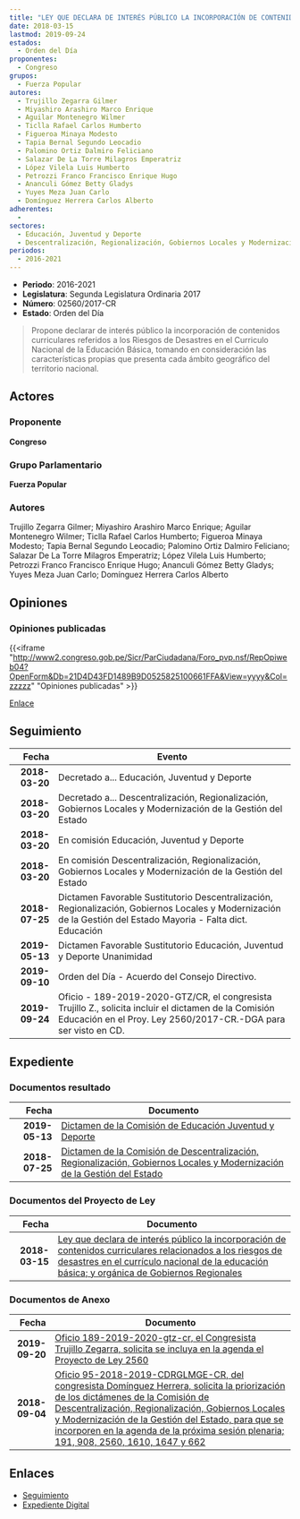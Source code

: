 ```yaml
---
title: "LEY QUE DECLARA DE INTERÉS PÚBLICO LA INCORPORACIÓN DE CONTENIDOS CURRICULARES RELACIONADOS A LOS RIESGOS DE DESASTRES EN EL CURRICULO NACIONAL DE LA EDUCACIÓN BÁSICA Y MODIFICA EL LITERAL C), DEL ARTÍCULO 47 DE LA LEY 27867, LEY ORGÁNICA DE GOBIERNOS REGIONALES"
date: 2018-03-15
lastmod: 2019-09-24
estados: 
  - Orden del Día
proponentes: 
  - Congreso
grupos: 
  - Fuerza Popular
autores: 
  - Trujillo Zegarra Gilmer
  - Miyashiro Arashiro Marco Enrique
  - Aguilar Montenegro Wilmer
  - Ticlla Rafael Carlos Humberto
  - Figueroa Minaya Modesto
  - Tapia Bernal Segundo Leocadio
  - Palomino Ortiz Dalmiro Feliciano
  - Salazar De La Torre Milagros Emperatriz
  - López Vilela Luis Humberto
  - Petrozzi Franco Francisco Enrique Hugo
  - Ananculi Gómez Betty Gladys
  - Yuyes Meza Juan Carlo
  - Domínguez Herrera Carlos Alberto
adherentes: 
  - 
sectores: 
  - Educación, Juventud y Deporte
  - Descentralización, Regionalización, Gobiernos Locales y Modernización de la Gestión del Estado
periodos: 
  - 2016-2021
---
```


- **Periodo**: 2016-2021
- **Legislatura**: Segunda Legislatura Ordinaria 2017
- **Número**: 02560/2017-CR
- **Estado**: Orden del Día

> Propone declarar de interés público la incorporación de contenidos curriculares referidos a los Riesgos de Desastres en el Curriculo Nacional de la Educación Básica, tomando en consideración las características propias que presenta cada ámbito geográfico del territorio nacional.


## Actores

### Proponente

**Congreso**

### Grupo Parlamentario

**Fuerza Popular**

### Autores

Trujillo Zegarra Gilmer; Miyashiro Arashiro Marco Enrique; Aguilar Montenegro Wilmer; Ticlla Rafael Carlos Humberto; Figueroa Minaya Modesto; Tapia Bernal Segundo Leocadio; Palomino Ortiz Dalmiro Feliciano; Salazar De La Torre Milagros Emperatriz; López Vilela Luis Humberto; Petrozzi Franco Francisco Enrique Hugo; Ananculi Gómez Betty Gladys; Yuyes Meza Juan Carlo; Domínguez Herrera Carlos Alberto


## Opiniones

### Opiniones publicadas

{{<iframe "http://www2.congreso.gob.pe/Sicr/ParCiudadana/Foro_pvp.nsf/RepOpiweb04?OpenForm&Db=21D4D43FD1489B9D0525825100661FFA&View=yyyy&Col=zzzzz" "Opiniones publicadas" >}}

[Enlace](http://www2.congreso.gob.pe/Sicr/ParCiudadana/Foro_pvp.nsf/RepOpiweb04?OpenForm&Db=21D4D43FD1489B9D0525825100661FFA&View=yyyy&Col=zzzzz)

## Seguimiento

| Fecha | Evento |
|------:|--------|
| **2018-03-20** | Decretado a... Educación, Juventud y Deporte|
| **2018-03-20** | Decretado a... Descentralización, Regionalización, Gobiernos Locales y Modernización de la Gestión del Estado|
| **2018-03-20** | En comisión Educación, Juventud y Deporte|
| **2018-03-20** | En comisión Descentralización, Regionalización, Gobiernos Locales y Modernización de la Gestión del Estado|
| **2018-07-25** | Dictamen Favorable Sustitutorio Descentralización, Regionalización, Gobiernos Locales y Modernización de la Gestión del Estado Mayoria - Falta dict. Educación|
| **2019-05-13** | Dictamen Favorable Sustitutorio Educación, Juventud y Deporte Unanimidad|
| **2019-09-10** | Orden del Día - Acuerdo del Consejo Directivo.|
| **2019-09-24** | Oficio - 189-2019-2020-GTZ/CR, el congresista Trujillo Z., solicita incluir el dictamen de la Comisión Educación en el Proy. Ley 2560/2017-CR.-DGA para ser visto en CD.|


## Expediente


### Documentos resultado

| Fecha | Documento |
|------:|--------|
| **2019-05-13** | [Dictamen de la Comisión de Educación Juventud y Deporte](http://www.leyes.congreso.gob.pe/Documentos/2016_2021/Dictamenes/Proyectos_de_Ley/02560DC10MAY20190513.pdf) |
| **2018-07-25** | [Dictamen de la Comisión de Descentralización, Regionalización, Gobiernos Locales y Modernización de la Gestión del Estado](http://www.leyes.congreso.gob.pe/Documentos/2016_2021/Dictamenes/Proyectos_de_Ley/02560DC08MAY20180725.PDF) |

### Documentos del Proyecto de Ley

| Fecha | Documento |
|------:|--------|
| **2018-03-15** | [Ley que declara de interés público la incorporación de contenidos curriculares relacionados a los riesgos de desastres en el currículo nacional de la educación básica; y orgánica de Gobiernos Regionales](http://www.leyes.congreso.gob.pe/Documentos/2016_2021/Proyectos_de_Ley_y_de_Resoluciones_Legislativas/PL0256020180315..pdf) |

### Documentos de Anexo

| Fecha | Documento |
|------:|--------|
| **2019-09-20** | [Oficio 189-2019-2020-gtz-cr, el Congresista Trujillo Zegarra, solicita se incluya en la agenda el Proyecto de Ley 2560](http://www.leyes.congreso.gob.pe/Documentos/2016_2021/Oficios/Congresistas/OFICIO-189-2019-2020-GTZ-CR.pdf) |
| **2018-09-04** | [Oficio 95-2018-2019-CDRGLMGE-CR, del congresista Domínguez Herrera, solicita la priorización de los dictámenes de la Comisión de Descentralización, Regionalización, Gobiernos Locales y Modernización de la Gestión del Estado, para que se incorporen en la agenda de la próxima sesión plenaria; 191, 908, 2560, 1610, 1647 y 662](http://www.leyes.congreso.gob.pe/Documentos/2016_2021/Oficios/Comisiones_Ordinarias/OFICIO-95-2018-2019-CDRGLMGE-CR.pdf) |

## Enlaces 

- [Seguimiento](http://www2.congreso.gob.pe/Sicr/TraDocEstProc/CLProLey2016.nsf/f7fff46988ca05b1052578e100829cc7/4953c3b8d3a31ee005258251007c9aeb?OpenDocument)
- [Expediente Digital](http://www2.congreso.gob.pe/Sicr/TraDocEstProc/CLProLey2016.nsf/f7fff46988ca05b1052578e100829cc7/4953c3b8d3a31ee005258251007c9aeb?OpenDocument&Click=05257FB7005EB655.eb71d0cf91d8294e05256cdf006b5706/$Body/0.1C6C)
